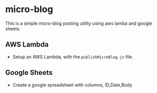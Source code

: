 # micro-blog

This is a simple micro-blog posting utility using aws lamba and google sheets.

## AWS Lambda

 - Setup an AWS Lambda, with the `publishMicroBlog.js` file.

## Google Sheets

   - Create a google spreadsheet with columns, ID,Date,Body
